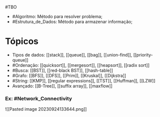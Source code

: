 #TBO 
- #Algoritmo: Método para resolver problema;
- #Estrutura_de_Dados: Método para armazenar informação;

# Tópicos
- Tipos de dados: [[stack]], [[queue]], [[bag]], [[union-find]], [[priority-queue]]
- #Ordenação: [[quicksort]], [[mergesort]], [[heapsort]], [[radix sort]]
- #Busca: [[BST]], [[red-black BST]], [[hash-table]]
- #Grafo: [[BFS]], [[DFS]], [[Prim]], [[Kruskal]], [[Dijkstra]]
- #String: [[KMP]], [[regular expressions]], [[TST]], [[Huffman]], [[LZW]]
- Avançado: [[B-Tree]], [[suffix array]], [[maxflow]]

### Ex: #Network_Connectivity

 ![[Pasted image 20230924133644.png]]



